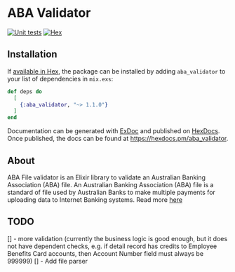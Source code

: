 # ABA Validator
[![Unit tests](https://github.com/alt-ctrl-dev/aba_validator/actions/workflows/ci.yml/badge.svg?branch=main)](https://github.com/alt-ctrl-dev/aba_validator/actions/workflows/ci.yml)
[![Hex](https://img.shields.io/hexpm/v/aba_validator?color=blue)](https://hex.pm/packages/aba_validator)


## Installation

If [available in Hex](https://hex.pm/docs/publish), the package can be installed
by adding `aba_validator` to your list of dependencies in `mix.exs`:

```elixir
def deps do
  [
    {:aba_validator, "~> 1.1.0"}
  ]
end
```

Documentation can be generated with [ExDoc](https://github.com/elixir-lang/ex_doc)
and published on [HexDocs](https://hexdocs.pm). Once published, the docs can
be found at <https://hexdocs.pm/aba_validator>.


## About
ABA File validator is an Elixir library to validate an Australian Banking Association (ABA) file.
An Australian Banking Association (ABA) file is a standard of file used by Australian Banks to make multiple payments for uploading data to Internet Banking systems. Read more [here](https://www.anz.com.au/support/internet-banking/getting-started/glossary/#aba_file)

## TODO
[] - more validation (currently the business logic is good enough, but it does not have dependent checks, e.g. if detail record has credits to Employee Benefits Card accounts, then Account Number field must always be 999999)
[] - Add file parser